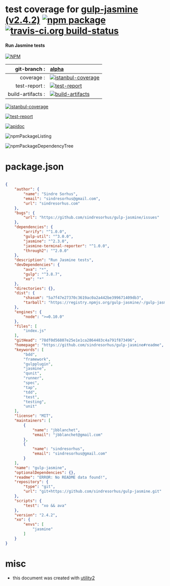 # test coverage for  [gulp-jasmine (v2.4.2)](https://github.com/sindresorhus/gulp-jasmine#readme)  [![npm package](https://img.shields.io/npm/v/npmtest-gulp-jasmine.svg?style=flat-square)](https://www.npmjs.org/package/npmtest-gulp-jasmine) [![travis-ci.org build-status](https://api.travis-ci.org/npmtest/node-npmtest-gulp-jasmine.svg)](https://travis-ci.org/npmtest/node-npmtest-gulp-jasmine)
#### Run Jasmine tests

[![NPM](https://nodei.co/npm/gulp-jasmine.png?downloads=true)](https://www.npmjs.com/package/gulp-jasmine)

| git-branch : | [alpha](https://github.com/npmtest/node-npmtest-gulp-jasmine/tree/alpha)|
|--:|:--|
| coverage : | [![istanbul-coverage](https://npmtest.github.io/node-npmtest-gulp-jasmine/build/coverage.badge.svg)](https://npmtest.github.io/node-npmtest-gulp-jasmine/build/coverage.html/index.html)|
| test-report : | [![test-report](https://npmtest.github.io/node-npmtest-gulp-jasmine/build/test-report.badge.svg)](https://npmtest.github.io/node-npmtest-gulp-jasmine/build/test-report.html)|
| build-artifacts : | [![build-artifacts](https://npmtest.github.io/node-npmtest-gulp-jasmine/glyphicons_144_folder_open.png)](https://github.com/npmtest/node-npmtest-gulp-jasmine/tree/gh-pages/build)|

[![istanbul-coverage](https://npmtest.github.io/node-npmtest-gulp-jasmine/build/screenCapture.buildCustomOrg.browser.coverage.html.png)](https://npmtest.github.io/node-npmtest-gulp-jasmine/build/coverage.html/index.html)

[![test-report](https://npmtest.github.io/node-npmtest-gulp-jasmine/build/screenCapture.buildCustomOrg.browser.%252Fhome%252Ftravis%252Fbuild%252Fnpmtest%252Fnode-npmtest-gulp-jasmine%252Ftmp%252Fbuild%252Ftest-report.html.png)](https://npmtest.github.io/node-npmtest-gulp-jasmine/build/test-report.html)

[![apidoc](https://npmdoc.github.io/node-npmdoc-gulp-jasmine/build/screenCapture.buildApidoc.browser.%252Fhome%252Ftravis%252Fbuild%252Fnpmdoc%252Fnode-npmdoc-gulp-jasmine%252Ftmp%252Fbuild%252Fapidoc.html.png)](https://npmdoc.github.io/node-npmdoc-gulp-jasmine/build/apidoc.html)

![npmPackageListing](https://npmtest.github.io/node-npmtest-gulp-jasmine/build/screenCapture.npmPackageListing.svg)

![npmPackageDependencyTree](https://npmtest.github.io/node-npmtest-gulp-jasmine/build/screenCapture.npmPackageDependencyTree.svg)



# package.json

```json

{
    "author": {
        "name": "Sindre Sorhus",
        "email": "sindresorhus@gmail.com",
        "url": "sindresorhus.com"
    },
    "bugs": {
        "url": "https://github.com/sindresorhus/gulp-jasmine/issues"
    },
    "dependencies": {
        "arrify": "^1.0.0",
        "gulp-util": "^3.0.0",
        "jasmine": "^2.3.0",
        "jasmine-terminal-reporter": "^1.0.0",
        "through2": "^2.0.0"
    },
    "description": "Run Jasmine tests",
    "devDependencies": {
        "ava": "*",
        "gulp": "^3.8.7",
        "xo": "*"
    },
    "directories": {},
    "dist": {
        "shasum": "5a7f47e27370c3619ac0a2a442be399671409db3",
        "tarball": "https://registry.npmjs.org/gulp-jasmine/-/gulp-jasmine-2.4.2.tgz"
    },
    "engines": {
        "node": ">=0.10.0"
    },
    "files": [
        "index.js"
    ],
    "gitHead": "78df0d56807e25e1e1ca2864483c4a791f873496",
    "homepage": "https://github.com/sindresorhus/gulp-jasmine#readme",
    "keywords": [
        "bdd",
        "framework",
        "gulpplugin",
        "jasmine",
        "qunit",
        "runner",
        "spec",
        "tap",
        "tdd",
        "test",
        "testing",
        "unit"
    ],
    "license": "MIT",
    "maintainers": [
        {
            "name": "jbblanchet",
            "email": "jbblanchet@gmail.com"
        },
        {
            "name": "sindresorhus",
            "email": "sindresorhus@gmail.com"
        }
    ],
    "name": "gulp-jasmine",
    "optionalDependencies": {},
    "readme": "ERROR: No README data found!",
    "repository": {
        "type": "git",
        "url": "git+https://github.com/sindresorhus/gulp-jasmine.git"
    },
    "scripts": {
        "test": "xo && ava"
    },
    "version": "2.4.2",
    "xo": {
        "envs": [
            "jasmine"
        ]
    }
}
```



# misc
- this document was created with [utility2](https://github.com/kaizhu256/node-utility2)
